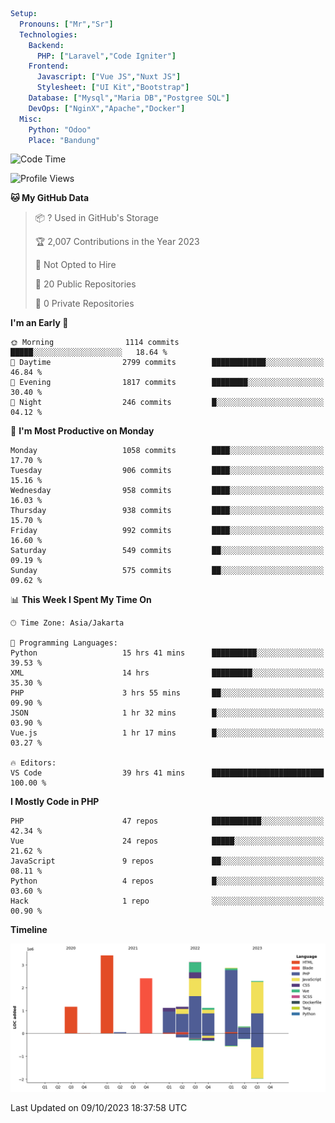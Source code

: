 ```yaml
Setup:
  Pronouns: ["Mr","Sr"]
  Technologies:
    Backend:
      PHP: ["Laravel","Code Igniter"]
    Frontend:
      Javascript: ["Vue JS","Nuxt JS"]
      Stylesheet: ["UI Kit","Bootstrap"]
    Database: ["Mysql","Maria DB","Postgree SQL"]
    DevOps: ["NginX","Apache","Docker"]
  Misc:
    Python: "Odoo"
    Place: "Bandung"
```

<!--START_SECTION:waka-->
![Code Time](http://img.shields.io/badge/Code%20Time-718%20hrs%2019%20mins-blue)

![Profile Views](http://img.shields.io/badge/Profile%20Views-5-blue)

**🐱 My GitHub Data** 

> 📦 ? Used in GitHub's Storage 
 > 
> 🏆 2,007 Contributions in the Year 2023
 > 
> 🚫 Not Opted to Hire
 > 
> 📜 20 Public Repositories 
 > 
> 🔑 0 Private Repositories 
 > 
**I'm an Early 🐤** 

```text
🌞 Morning                1114 commits        █████░░░░░░░░░░░░░░░░░░░░   18.64 % 
🌆 Daytime                2799 commits        ████████████░░░░░░░░░░░░░   46.84 % 
🌃 Evening                1817 commits        ████████░░░░░░░░░░░░░░░░░   30.40 % 
🌙 Night                  246 commits         █░░░░░░░░░░░░░░░░░░░░░░░░   04.12 % 
```
📅 **I'm Most Productive on Monday** 

```text
Monday                   1058 commits        ████░░░░░░░░░░░░░░░░░░░░░   17.70 % 
Tuesday                  906 commits         ████░░░░░░░░░░░░░░░░░░░░░   15.16 % 
Wednesday                958 commits         ████░░░░░░░░░░░░░░░░░░░░░   16.03 % 
Thursday                 938 commits         ████░░░░░░░░░░░░░░░░░░░░░   15.70 % 
Friday                   992 commits         ████░░░░░░░░░░░░░░░░░░░░░   16.60 % 
Saturday                 549 commits         ██░░░░░░░░░░░░░░░░░░░░░░░   09.19 % 
Sunday                   575 commits         ██░░░░░░░░░░░░░░░░░░░░░░░   09.62 % 
```


📊 **This Week I Spent My Time On** 

```text
🕑︎ Time Zone: Asia/Jakarta

💬 Programming Languages: 
Python                   15 hrs 41 mins      ██████████░░░░░░░░░░░░░░░   39.53 % 
XML                      14 hrs              █████████░░░░░░░░░░░░░░░░   35.30 % 
PHP                      3 hrs 55 mins       ██░░░░░░░░░░░░░░░░░░░░░░░   09.90 % 
JSON                     1 hr 32 mins        █░░░░░░░░░░░░░░░░░░░░░░░░   03.90 % 
Vue.js                   1 hr 17 mins        █░░░░░░░░░░░░░░░░░░░░░░░░   03.27 % 

🔥 Editors: 
VS Code                  39 hrs 41 mins      █████████████████████████   100.00 % 
```

**I Mostly Code in PHP** 

```text
PHP                      47 repos            ███████████░░░░░░░░░░░░░░   42.34 % 
Vue                      24 repos            █████░░░░░░░░░░░░░░░░░░░░   21.62 % 
JavaScript               9 repos             ██░░░░░░░░░░░░░░░░░░░░░░░   08.11 % 
Python                   4 repos             █░░░░░░░░░░░░░░░░░░░░░░░░   03.60 % 
Hack                     1 repo              ░░░░░░░░░░░░░░░░░░░░░░░░░   00.90 % 
```



**Timeline**

![Lines of Code chart](https://raw.githubusercontent.com/vheins/vheins/main/assets/bar_graph.png)


 Last Updated on 09/10/2023 18:37:58 UTC
<!--END_SECTION:waka-->
